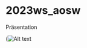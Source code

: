 # 2023ws_aosw

Präsentation

(![Alt text](https://file%252B.vscode-resource.vscode-cdn.net/Users/sophiawollschlager/Desktop/Digital_Twin_Digitale_Zukunftstrends_WS23.jpg?version%253D1699461051168)
